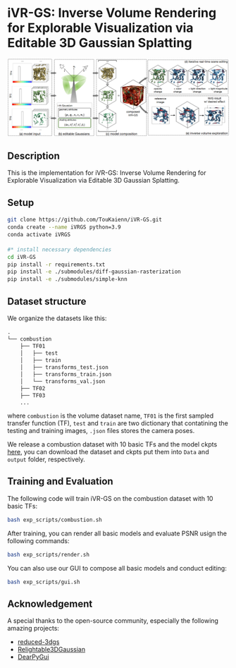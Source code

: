 # iVR-GS: Inverse Volume Rendering for Explorable Visualization via Editable 3D Gaussian Splatting
![alt text](assets/figs/teaser.png)
## Description
This is the implementation for iVR-GS: Inverse Volume Rendering for Explorable Visualization via Editable 3D Gaussian Splatting.

## Setup

```bash
git clone https://github.com/TouKaienn/iVR-GS.git
conda create --name iVRGS python=3.9
conda activate iVRGS

#* install necessary dependencies
cd iVR-GS
pip install -r requirements.txt
pip install -e ./submodules/diff-gaussian-rasterization
pip install -e ./submodules/simple-knn  
```

## Dataset structure
We organize the datasets like this:

```
.
└── combustion
    ├── TF01
    │   ├── test
    │   ├── train
    │   ├── transforms_test.json
    │   ├── transforms_train.json
    │   └── transforms_val.json
    ├── TF02
    ├── TF03
    ...
```
where ``combustion`` is the volume dataset name, ``TF01`` is the first sampled transfer function (TF), ``test`` and ``train`` are two dictionary that contatining the testing and training images, ``.json`` files stores the camera poses.


We release a combustion dataset with 10 basic TFs and the model ckpts [here](https://drive.google.com/drive/folders/1FRDCuCfgW45XQ8vg19gsI38WZOjzb26U?usp=sharing), you can download the dataset and ckpts put them into ``Data`` and ``output`` folder, respectively.

## Training and Evaluation
The following code will train iVR-GS on the combustion dataset with 10 basic TFs:
```bash
bash exp_scripts/combustion.sh
```
After training, you can render all basic models and evaluate PSNR usign the following commands:
```bash
bash exp_scripts/render.sh
```
You can also use our GUI to compose all basic models and conduct editing:
```bash
bash exp_scripts/gui.sh
```




## Acknowledgement
A special thanks to the open-source community, especially the following amazing projects:
- [reduced-3dgs](https://github.com/graphdeco-inria/reduced-3dgs)
- [Relightable3DGaussian](https://github.com/NJU-3DV/Relightable3DGaussian)
- [DearPyGui](https://github.com/NJU-3DV/Relightable3DGaussian)

